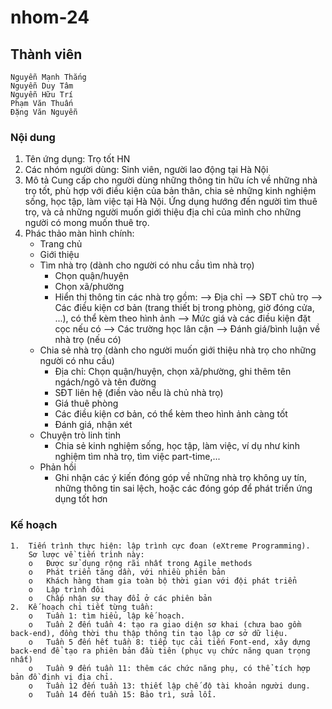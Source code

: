 # nhom-24


## Thành viên
	Nguyễn Mạnh Thắng
	Nguyễn Duy Tâm
	Nguyễn Hữu Trí
	Phạm Văn Thuấn
	Đặng Văn Nguyễn


### Nội dung

1. Tên ứng dụng: Trọ tốt HN
2. Các nhóm người dùng: Sinh viên, người lao động tại Hà Nội
3. Mô tả
	Cung cấp cho người dùng những thông tin hữu ích về những nhà trọ tốt, phù hợp với điều kiện của bản thân, chia sẻ những kinh nghiệm sống, học tập, làm việc tại Hà Nội. Ứng dụng hướng đến người tìm thuê trọ, và cả những người muốn giới thiệu địa chỉ của mình cho những người có mong muốn thuê trọ.
4. Phác thảo màn hình chính: 
	- Trang chủ
	- Giới thiệu
	- Tìm nhà trọ (dành cho người có nhu cầu tìm nhà trọ)
		+ Chọn quận/huyện
		+ Chọn xã/phường
		+ Hiển thị thông tin các nhà trọ gồm:
			--> Địa chỉ
			--> SĐT chủ trọ
			--> Các điều kiện cơ bản (trang thiết bị trong phòng, giờ đóng cửa, ...), có thể kèm theo hình ảnh
			--> Mức giá và các điều kiện đặt cọc nếu có 
			--> Các trường học lân cận
			--> Đánh giá/bình luận về nhà trọ (nếu có)
	- Chia sẻ nhà trọ (dành cho người muốn giới thiệu nhà trọ cho những người có nhu cầu)
		+ Địa chỉ: Chọn quận/huyện, chọn xã/phường, ghi thêm tên ngách/ngõ và tên đường
		+ SĐT liên hệ (điền vào nếu là chủ nhà trọ)
		+ Giá thuê phòng
		+ Các điều kiện cơ bản, có thể kèm theo hình ảnh càng tốt
		+ Đánh giá, nhận xét
	- Chuyện trò linh tinh 
		+ Chia sẻ kinh nghiệm sống, học tập, làm việc, ví dụ như kinh nghiệm tìm nhà trọ, tìm việc part-time,...
	- Phản hồi
		+ Ghi nhận các ý kiến đóng góp về những nhà trọ không uy tín, những thông tin sai lệch, hoặc các đóng góp để phát triển ứng dụng tốt hơn

### Kế hoạch
	1.	Tiến trình thực hiện: lập trình cực đoan (eXtreme Programming).
		Sơ lược về tiến trình này:
		o	Được sử dụng rộng rãi nhất trong Agile methods
		o	Phát triển tăng dần, với nhiều phiên bản
		o	Khách hàng tham gia toàn bộ thời gian với đội phát triển
		o	Lập trình đôi
		o	Chấp nhận sự thay đổi ở các phiên bản
	2.	Kế hoạch chi tiết từng tuần:
		o	Tuần 1: tìm hiểu, lập kế hoạch.
		o	Tuần 2 đến tuần 4: tạo ra giao diện sơ khai (chưa bao gồm back-end), đồng thời thu thập thông tin tạo lập cơ sở dữ liệu.
		o	Tuần 5 đến hết tuần 8: tiếp tục cải tiến Font-end, xây dựng back-end để tạo ra phiên bản đầu tiên (phục vụ chức năng quan trọng nhất)
		o	Tuần 9 đến tuần 11: thêm các chức năng phụ, có thể tích hợp bản đồ định vị địa chỉ.
		o	Tuần 12 đến tuần 13: thiết lập chế độ tài khoản người dung.
		o	Tuần 14 đến tuần 15: Bảo trì, sửa lỗi.
